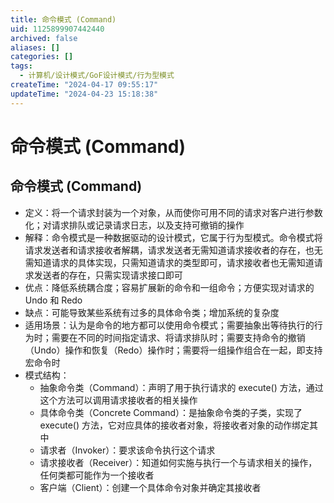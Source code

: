```yaml
---
title: 命令模式 (Command)
uid: 1125899907442440
archived: false
aliases: []
categories: []
tags:
  - 计算机/设计模式/GoF设计模式/行为型模式
createTime: "2024-04-17 09:55:17"
updateTime: "2024-04-23 15:18:38"
---
```


# 命令模式 (Command)

## 命令模式 (Command)

- 定义：将一个请求封装为一个对象，从而使你可用不同的请求对客户进行参数化；对请求排队或记录请求日志，以及支持可撤销的操作
- 解释：命令模式是一种数据驱动的设计模式，它属于行为型模式。命令模式将请求发送者和请求接收者解耦，请求发送者无需知道请求接收者的存在，也无需知道请求的具体实现，只需知道请求的类型即可，请求接收者也无需知道请求发送者的存在，只需实现请求接口即可
- 优点：降低系统耦合度；容易扩展新的命令和一组命令；方便实现对请求的 Undo 和 Redo
- 缺点：可能导致某些系统有过多的具体命令类；增加系统的复杂度
- 适用场景：认为是命令的地方都可以使用命令模式；需要抽象出等待执行的行为时；需要在不同的时间指定请求、将请求排队时；需要支持命令的撤销（Undo）操作和恢复（Redo）操作时；需要将一组操作组合在一起，即支持宏命令时
- 模式结构：
  - 抽象命令类（Command）：声明了用于执行请求的 execute() 方法，通过这个方法可以调用请求接收者的相关操作
  - 具体命令类（Concrete Command）：是抽象命令类的子类，实现了 execute() 方法，它对应具体的接收者对象，将接收者对象的动作绑定其中
  - 请求者（Invoker）：要求该命令执行这个请求
  - 请求接收者（Receiver）：知道如何实施与执行一个与请求相关的操作，任何类都可能作为一个接收者
  - 客户端（Client）：创建一个具体命令对象并确定其接收者

